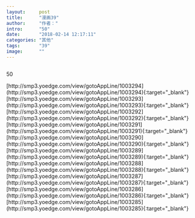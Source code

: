 ```yaml
---
layout:     post
title:      "漫画39"
author:     "作者："
intro:      "50"
date:       "2018-02-14 12:17:11"
categories: "其他"
tags:       "39"
image:      ""
---
```

<div style="text-align: center">
<p><img src=""/></p>
</div>
<p class="post-meta">
<span>50</span>
</p>
[http://smp3.yoedge.com/view/gotoAppLine/1003294](http://smp3.yoedge.com/view/gotoAppLine/1003294){:target="_blank"}
[http://smp3.yoedge.com/view/gotoAppLine/1003293](http://smp3.yoedge.com/view/gotoAppLine/1003293){:target="_blank"}
[http://smp3.yoedge.com/view/gotoAppLine/1003292](http://smp3.yoedge.com/view/gotoAppLine/1003292){:target="_blank"}
[http://smp3.yoedge.com/view/gotoAppLine/1003291](http://smp3.yoedge.com/view/gotoAppLine/1003291){:target="_blank"}
[http://smp3.yoedge.com/view/gotoAppLine/1003290](http://smp3.yoedge.com/view/gotoAppLine/1003290){:target="_blank"}
[http://smp3.yoedge.com/view/gotoAppLine/1003289](http://smp3.yoedge.com/view/gotoAppLine/1003289){:target="_blank"}
[http://smp3.yoedge.com/view/gotoAppLine/1003288](http://smp3.yoedge.com/view/gotoAppLine/1003288){:target="_blank"}
[http://smp3.yoedge.com/view/gotoAppLine/1003287](http://smp3.yoedge.com/view/gotoAppLine/1003287){:target="_blank"}
[http://smp3.yoedge.com/view/gotoAppLine/1003286](http://smp3.yoedge.com/view/gotoAppLine/1003286){:target="_blank"}
[http://smp3.yoedge.com/view/gotoAppLine/1003285](http://smp3.yoedge.com/view/gotoAppLine/1003285){:target="_blank"}


